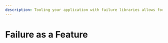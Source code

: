 ```yaml
---
description: Tooling your application with failure libraries allows for deeper chaos.
---
```


# Failure as a Feature

